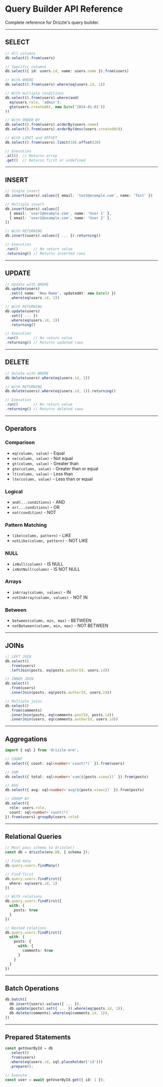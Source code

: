 # Query Builder API Reference

Complete reference for Drizzle's query builder.

---

## SELECT

```typescript
// All columns
db.select().from(users)

// Specific columns
db.select({ id: users.id, name: users.name }).from(users)

// With WHERE
db.select().from(users).where(eq(users.id, 1))

// With multiple conditions
db.select().from(users).where(and(
  eq(users.role, 'admin'),
  gte(users.createdAt, new Date('2024-01-01'))
))

// With ORDER BY
db.select().from(users).orderBy(users.name)
db.select().from(users).orderBy(desc(users.createdAt))

// With LIMIT and OFFSET
db.select().from(users).limit(10).offset(20)

// Execution
.all()  // Returns array
.get()  // Returns first or undefined
```

---

## INSERT

```typescript
// Single insert
db.insert(users).values({ email: 'test@example.com', name: 'Test' })

// Multiple insert
db.insert(users).values([
  { email: 'user1@example.com', name: 'User 1' },
  { email: 'user2@example.com', name: 'User 2' },
])

// With RETURNING
db.insert(users).values({ ... }).returning()

// Execution
.run()       // No return value
.returning() // Returns inserted rows
```

---

## UPDATE

```typescript
// Update with WHERE
db.update(users)
  .set({ name: 'New Name', updatedAt: new Date() })
  .where(eq(users.id, 1))

// With RETURNING
db.update(users)
  .set({ ... })
  .where(eq(users.id, 1))
  .returning()

// Execution
.run()       // No return value
.returning() // Returns updated rows
```

---

## DELETE

```typescript
// Delete with WHERE
db.delete(users).where(eq(users.id, 1))

// With RETURNING
db.delete(users).where(eq(users.id, 1)).returning()

// Execution
.run()       // No return value
.returning() // Returns deleted rows
```

---

## Operators

### Comparison
- `eq(column, value)` - Equal
- `ne(column, value)` - Not equal
- `gt(column, value)` - Greater than
- `gte(column, value)` - Greater than or equal
- `lt(column, value)` - Less than
- `lte(column, value)` - Less than or equal

### Logical
- `and(...conditions)` - AND
- `or(...conditions)` - OR
- `not(condition)` - NOT

### Pattern Matching
- `like(column, pattern)` - LIKE
- `notLike(column, pattern)` - NOT LIKE

### NULL
- `isNull(column)` - IS NULL
- `isNotNull(column)` - IS NOT NULL

### Arrays
- `inArray(column, values)` - IN
- `notInArray(column, values)` - NOT IN

### Between
- `between(column, min, max)` - BETWEEN
- `notBetween(column, min, max)` - NOT BETWEEN

---

## JOINs

```typescript
// LEFT JOIN
db.select()
  .from(users)
  .leftJoin(posts, eq(posts.authorId, users.id))

// INNER JOIN
db.select()
  .from(users)
  .innerJoin(posts, eq(posts.authorId, users.id))

// Multiple joins
db.select()
  .from(comments)
  .innerJoin(posts, eq(comments.postId, posts.id))
  .innerJoin(users, eq(comments.authorId, users.id))
```

---

## Aggregations

```typescript
import { sql } from 'drizzle-orm';

// COUNT
db.select({ count: sql<number>`count(*)` }).from(users)

// SUM
db.select({ total: sql<number>`sum(${posts.views})` }).from(posts)

// AVG
db.select({ avg: sql<number>`avg(${posts.views})` }).from(posts)

// GROUP BY
db.select({
  role: users.role,
  count: sql<number>`count(*)`
}).from(users).groupBy(users.role)
```

---

## Relational Queries

```typescript
// Must pass schema to drizzle()
const db = drizzle(env.DB, { schema });

// Find many
db.query.users.findMany()

// Find first
db.query.users.findFirst({
  where: eq(users.id, 1)
})

// With relations
db.query.users.findFirst({
  with: {
    posts: true
  }
})

// Nested relations
db.query.users.findFirst({
  with: {
    posts: {
      with: {
        comments: true
      }
    }
  }
})
```

---

## Batch Operations

```typescript
db.batch([
  db.insert(users).values({ ... }),
  db.update(posts).set({ ... }).where(eq(posts.id, 1)),
  db.delete(comments).where(eq(comments.id, 1)),
])
```

---

## Prepared Statements

```typescript
const getUserById = db
  .select()
  .from(users)
  .where(eq(users.id, sql.placeholder('id')))
  .prepare();

// Execute
const user = await getUserById.get({ id: 1 });
```
